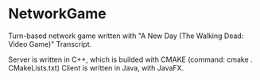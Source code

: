 # NetworkGame
Turn-based network game written with "A New Day (The Walking Dead: Video Game)" Transcript.

Server is written in C++, which is builded with CMAKE (command: cmake . CMakeLists.txt)
Client is written in Java, with JavaFX.

